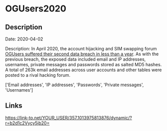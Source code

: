 # OGUsers2020

## Description

Date: 2020-04-02

Description:
In April 2020, the account hijacking and SIM swapping forum <a href="https://www.zdnet.com/article/hacking-forum-gets-hacked-for-the-second-time-in-a-year/" target="_blank" rel="noopener">OGUsers suffered their second data breach in less than a year</a>. As with the previous breach, the exposed data included email and IP addresses, usernames, private messages and passwords stored as salted MD5 hashes. A total of 263k email addresses across user accounts and other tables were posted to a rival hacking forum.


['Email addresses', 'IP addresses', 'Passwords', 'Private messages', 'Usernames']

## Links

https://link-to.net/YOUR_USER/357.1013975813876/dynamic/?r=b2d1c2Vycy5jb20=